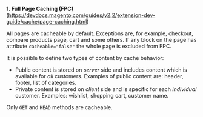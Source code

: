 **1. Full Page Caching (FPC)**
(https://devdocs.magento.com/guides/v2.2/extension-dev-guide/cache/page-caching.html)

All pages are cacheable by default. Exceptions are, for example, checkout, compare products page, cart and some others.
If any block on the page has attribute `cacheable="false"` the whole page is excluded from FPC.

It is possible to define two types of content by cache behavior:
- Public content is stored on *server* side and includes content which is available for *all* customers. Examples of public content are: header, footer, list of categories.
- Private content is stored on *client* side and is specific for each *individual* customer. Examples: wishlist, shopping cart, customer name.

Only `GET` and `HEAD` methods are cacheable.